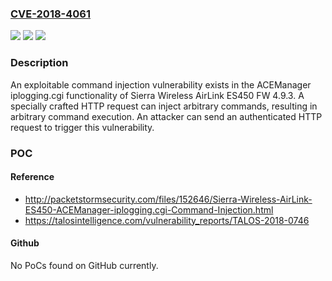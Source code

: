 ### [CVE-2018-4061](https://cve.mitre.org/cgi-bin/cvename.cgi?name=CVE-2018-4061)
![](https://img.shields.io/static/v1?label=Product&message=Sierra%20Wireless&color=blue)
![](https://img.shields.io/static/v1?label=Version&message=n%2Fa&color=blue)
![](https://img.shields.io/static/v1?label=Vulnerability&message=command%20injection&color=brighgreen)

### Description

An exploitable command injection vulnerability exists in the ACEManager iplogging.cgi functionality of Sierra Wireless AirLink ES450 FW 4.9.3. A specially crafted HTTP request can inject arbitrary commands, resulting in arbitrary command execution. An attacker can send an authenticated HTTP request to trigger this vulnerability.

### POC

#### Reference
- http://packetstormsecurity.com/files/152646/Sierra-Wireless-AirLink-ES450-ACEManager-iplogging.cgi-Command-Injection.html
- https://talosintelligence.com/vulnerability_reports/TALOS-2018-0746

#### Github
No PoCs found on GitHub currently.

